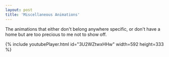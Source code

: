 ```yaml
---
layout: post
title: 'Miscellaneous Animations'
---
```

The animations that either don't belong anywhere specific, or don't have a home but are too precious to me not to show off.

{% include youtubePlayer.html id="3U2WZtwxHHw" width=592 height=333 %}

